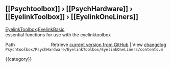 ## [[Psychtoolbox]] &#8250; [[PsychHardware]] &#8250; [[EyelinkToolbox]] &#8250; [[EyelinkOneLiners]]

[EyelinkToolbox](EyelinkToolbox):[EyelinkBasic](EyelinkBasic)  
essential functions for use with the eyelinktoolbox  




<div class="code_header" style="text-align:right;">
  <span style="float:left;">Path&nbsp;&nbsp;</span> <span class="counter">Retrieve <a href=
  "https://raw.github.com/Psychtoolbox-3/Psychtoolbox-3/beta/Psychtoolbox/PsychHardware/EyelinkToolbox/EyelinkOneLiners/contents.m">current version from GitHub</a> | View <a href=
  "https://github.com/Psychtoolbox-3/Psychtoolbox-3/commits/beta/Psychtoolbox/PsychHardware/EyelinkToolbox/EyelinkOneLiners/contents.m">changelog</a></span>
</div>
<div class="code">
  <code>Psychtoolbox/PsychHardware/EyelinkToolbox/EyelinkOneLiners/contents.m</code>
</div>

{{category}}